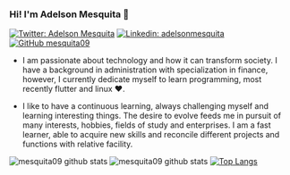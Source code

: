 ### Hi! I'm Adelson Mesquita 👋

[![Twitter: Adelson Mesquita](https://img.shields.io/twitter/follow/iadelson?style=social)](https://twitter.com/iadelson)
[![Linkedin: adelsonmesquita](https://img.shields.io/badge/-adelsonmesquita-blue?style=flat-square&logo=Linkedin&logoColor=white&link=https://www.linkedin.com/in/adelsonmesquita/)](https://www.linkedin.com/in/adelsonmesquita/)
[![GitHub mesquita09](https://img.shields.io/github/followers/mesquita09?label=follow&style=social)](https://github.com/mesquita09)

- I am passionate about technology and how it can transform society. I have a background in administration with specialization in finance, however, I currently dedicate myself to learn programming, most recently flutter and linux ♥.

- I like to have a continuous learning, always challenging myself and learning interesting things. The desire to evolve feeds me in pursuit of many interests, hobbies, fields of study and enterprises. I am a fast learner, able to acquire new skills and reconcile different projects and functions with relative facility.

![mesquita09 github stats](https://github-readme-stats.vercel.app/api?username=mesquita09&bg_color=fafafa&hide_border=true&line_height=25&title_color=0c0c0d&text_color=141414&hide=["issues","prs"])
![mesquita09 github stats](https://github-readme-stats.vercel.app/api?username=mesquita09&show_icons=true&theme=dracula)
[![Top Langs](https://github-readme-stats.vercel.app/api/top-langs/?username=mesquita09&langs_count=8)](https://github.com/mesquita09/github-readme-stats)
<!--
**mesquita09/mesquita09** is a ✨ _special_ ✨ repository because its `README.md` (this file) appears on your GitHub profile.

Here are some ideas to get you started:

- 🔭 I’m currently working on ...
- 🌱 I’m currently learning ...
- 👯 I’m looking to collaborate on ...
- 🤔 I’m looking for help with ...
- 💬 Ask me about ...
- 📫 How to reach me: ...
- 😄 Pronouns: ...
- ⚡ Fun fact: ...
-->
